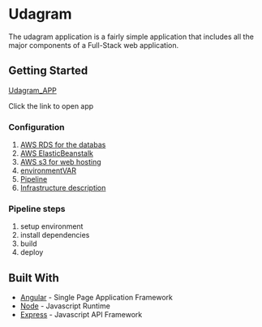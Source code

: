 # Udagram
The udagram application is a fairly simple application that includes all the major components of a Full-Stack web application.

## Getting Started
[Udagram_APP](http://mosalah-udagram.s3-website-us-east-1.amazonaws.com/home)

Click the link to open app
### Configuration
1. [AWS RDS for the databas](./hostApp/RDS.png)
2. [AWS ElasticBeanstalk](./hostApp/elastick.png)
3. [AWS s3 for web hosting](./hostApp/s3.png)
4. [environmentVAR](./hostApp/environmentVAR.png)
5. [Pipeline](./hostApp/circleCI.png)
6. [Infrastructure description](./hostApp/Arch.png)

### Pipeline steps
1. setup environment
2. install dependencies
3. build
4. deploy

## Built With

- [Angular](https://angular.io/) - Single Page Application Framework
- [Node](https://nodejs.org) - Javascript Runtime
- [Express](https://expressjs.com/) - Javascript API Framework
